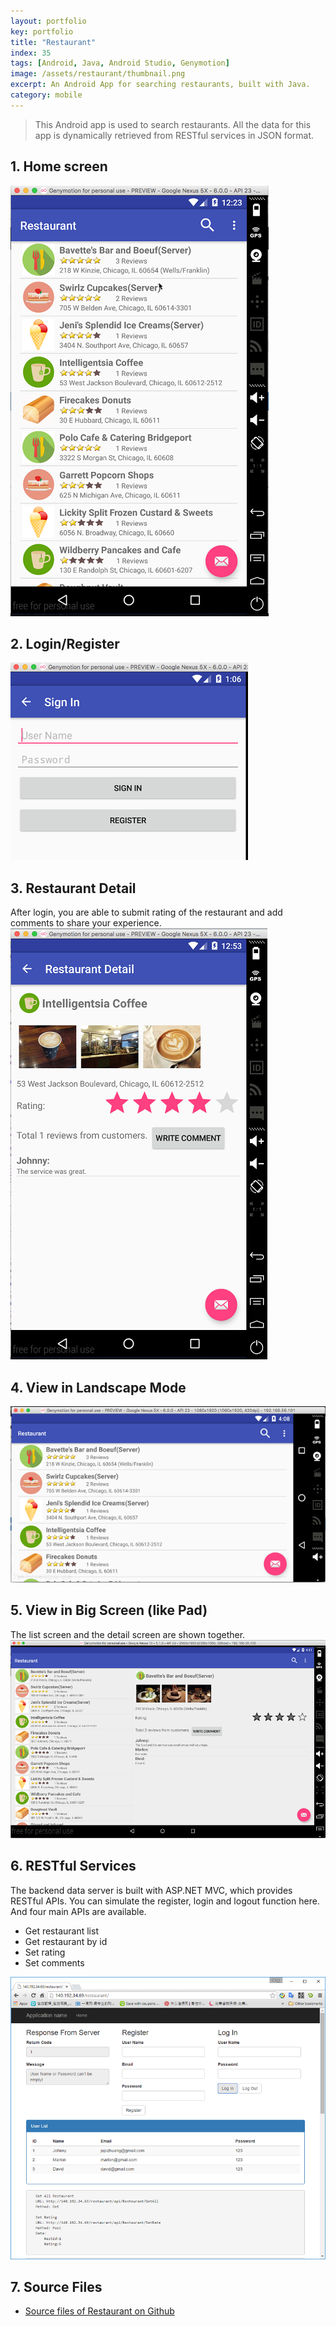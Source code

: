 ```yaml
---
layout: portfolio
key: portfolio
title: "Restaurant"
index: 35
tags: [Android, Java, Android Studio, Genymotion]
image: /assets/restaurant/thumbnail.png
excerpt: An Android App for searching restaurants, built with Java.
category: mobile
---
```


> This Android app is used to search restaurants. All the data for this app is dynamically retrieved from RESTful services in JSON format.

## 1. Home screen  
![index](/assets/restaurant/index.png "index")
## 2. Login/Register  
![signin](/assets/restaurant/signin.png "signin")
## 3. Restaurant Detail  
After login, you are able to submit rating of the restaurant and add comments to share your experience.  
![detail](/assets/restaurant/detail.png "detail")
## 4. View in Landscape Mode  
![landscape](/assets/restaurant/landscape.png "landscape")
## 5. View in Big Screen (like Pad)
The list screen and the detail screen are shown together.
![pad](/assets/restaurant/pad.png "pad")  
## 6. RESTful Services
The backend data server is built with ASP.NET MVC, which provides RESTful APIs. You can simulate the register, login and logout function here. And four main APIs are available.
* Get restaurant list
* Get restaurant by id
* Set rating
* Set comments

![backend](/assets/restaurant/backend.png "backend")  
## 7. Source Files
* [Source files of Restaurant on Github](https://github.com/jojozhuang/Portfolio/tree/master/Restaurant)
